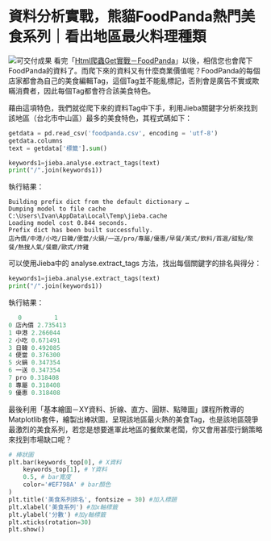 # 資料分析實戰，熊貓FoodPanda熱門美食系列｜看出地區最火料理種類
![可交付成果](https://i.imgur.com/rHP1eu3.png)
看完「[Html爬蟲Get實戰－FoodPanda](/class?c=3&a=83)」以後，相信您也會爬下FoodPanda的資料了。而爬下來的資料又有什麼商業價值呢？FoodPanda的每個店家都會為自己的美食編輯Tag，這個Tag並不能亂標記，否則會是廣告不實或欺瞞消費者，因此每個Tag都會符合該美食特色。

藉由這項特色，我們就從爬下來的資料Tag中下手，利用Jieba關鍵字分析來找到該地區（台北市中山區）最多的美食特色，其程式碼如下：
```python
getdata = pd.read_csv('foodpanda.csv', encoding = 'utf-8')
getdata.columns
text = getdata['標籤'].sum()

keywords1=jieba.analyse.extract_tags(text)
print("/".join(keywords1))
```
執行結果：
```
Building prefix dict from the default dictionary …
Dumping model to file cache C:\Users\Ivan\AppData\Local\Temp\jieba.cache
Loading model cost 0.844 seconds.
Prefix dict has been built successfully.
店內價/中港/小吃/日韓/便當/火鍋/一送/pro/專屬/優惠/早餐/美式/飲料/首選/甜點/聚餐/熱搜人氣/餐廳/歐式/炸雞
```

可以使用Jieba中的 analyse.extract_tags 方法，找出每個關鍵字的排名與得分：
```python
keywords1=jieba.analyse.extract_tags(text)
print("/".join(keywords1)) 
```

執行結果：
```python
 　0         1
0 店內價 2.735413
1 中港 2.266044
2 小吃 0.671491
3 日韓 0.492085
4 便當 0.376300
5 火鍋 0.347354
6 一送 0.347354
7 pro 0.318408
8 專屬 0.318408
9 優惠 0.318408
```

最後利用「基本繪圖－XY資料、折線、直方、圓餅、點陣圖」課程所教導的Matplotlib套件，繪製出棒狀圖，呈現該地區最火熱的美食Tag，也是該地區競爭最激烈的美食系列，若您是想要進軍此地區的餐飲業老闆，你又會用甚麼行銷策略來找到市場缺口呢？
```python
# 棒狀圖
plt.bar(keywords_top[0], # X資料
    keywords_top[1], # Y資料
    0.5, # bar寬度
    color='#EF798A' # bar顏色
)
plt.title('美食系列排名', fontsize = 30) #加入標題
plt.xlabel('美食系列') #加x軸標籤
plt.ylabel('分數') #加y軸標籤
plt.xticks(rotation=30)
plt.show()
```
